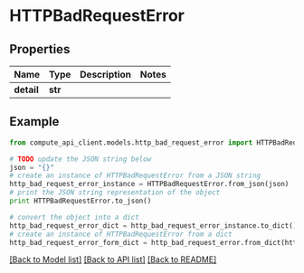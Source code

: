 # HTTPBadRequestError


## Properties
Name | Type | Description | Notes
------------ | ------------- | ------------- | -------------
**detail** | **str** |  | 

## Example

```python
from compute_api_client.models.http_bad_request_error import HTTPBadRequestError

# TODO update the JSON string below
json = "{}"
# create an instance of HTTPBadRequestError from a JSON string
http_bad_request_error_instance = HTTPBadRequestError.from_json(json)
# print the JSON string representation of the object
print HTTPBadRequestError.to_json()

# convert the object into a dict
http_bad_request_error_dict = http_bad_request_error_instance.to_dict()
# create an instance of HTTPBadRequestError from a dict
http_bad_request_error_form_dict = http_bad_request_error.from_dict(http_bad_request_error_dict)
```
[[Back to Model list]](../README.md#documentation-for-models) [[Back to API list]](../README.md#documentation-for-api-endpoints) [[Back to README]](../README.md)



